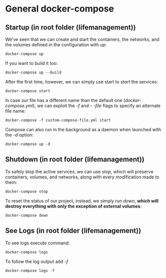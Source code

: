 ﻿# General docker-compose

## Startup (in root folder (lifemanagement))
We've seen that we can create and start the containers, the networks, and the volumes defined in the configuration with *up*:

    docker-compose up
    
If you want to build it too:

    docker-compose up --build
    
After the first time, however, we can simply use start to *start* the services:

    docker-compose start

In case our file has a different name than the default one (*docker-compose.yml*), we can exploit the *-f* and *- -file*  flags to specify an alternate file name:

    docker-compose -f custom-compose-file.yml start

Compose can also run in the background as a daemon when launched with the *-d* option:

    docker-compose up -d

## Shutdown (in root folder (lifemanagement))
To safely stop the active services, we can use *stop*, which will preserve containers, volumes, and networks, along with every modification made to them:

    docker-compose stop

To reset the status of our project, instead, we simply run *down*, **which will destroy everything with only the exception of external volumes**:

    docker-compose down

## See Logs (in root folder (lifemanagement))
To see logs execute command:

    docker-compose logs

To follow the log output add *-f*

    docker-compose logs -f


